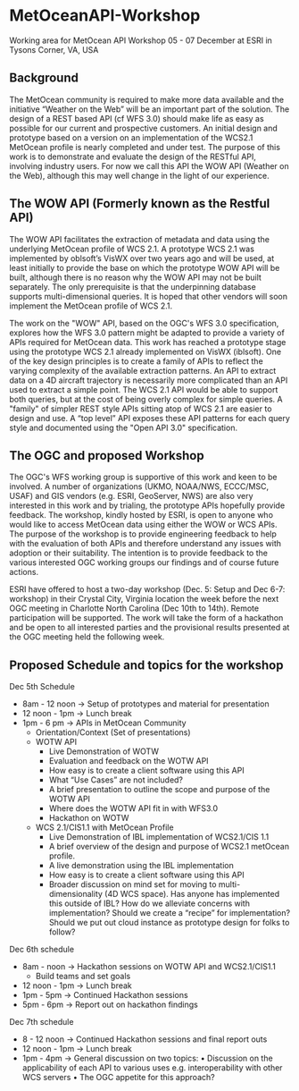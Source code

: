 # MetOceanAPI-Workshop
Working area for MetOcean API Workshop 05 - 07 December at ESRI in Tysons Corner, VA, USA

## Background
The MetOcean community is required to make more data available and the initiative “Weather on the Web” will be an important part of the solution.  The design of a REST based API (cf WFS 3.0) should make life as easy as possible for our current and prospective customers.  An initial design and prototype based on a version on an implementation of the WCS2.1 MetOcean profile is nearly completed and under test.  The purpose of this work is to demonstrate and evaluate the design of the RESTful API, involving industry users.  For now we call this API the WOW API (Weather on the Web), although this may well change in the light of our experience.

## The WOW API (Formerly known as the Restful API)

The WOW API facilitates the extraction of metadata and data using the underlying MetOcean profile of WCS 2.1.  A prototype WCS 2.1 was implemented by oblsoft’s VisWX over two years ago and will be used, at least initially to provide the base on which the prototype WOW API will be built, although there is no reason why the WOW API may not be built separately.  The only prerequisite is that the underpinning database supports multi-dimensional queries.  It is hoped that other vendors will soon implement the MetOcean profile of WCS 2.1.

The work on the "WOW" API, based on the OGC's WFS 3.0 specification, explores how the WFS 3.0 pattern might be adapted to provide a variety of APIs required for MetOcean data.  This work has reached a prototype stage using the prototype WCS 2.1 already implemented on VisWX (iblsoft). One of the key design principles is to create a family of APIs to reflect the varying complexity of the available extraction patterns.  An API to extract data on a 4D aircraft trajectory is necessarily more complicated than an API used to extract a simple point. The WCS 2.1 API would be able to support both queries, but at the cost of being overly complex for simple queries.  A "family" of simpler REST style APIs sitting atop of WCS 2.1 are easier to design and use.  A “top level” API exposes these API patterns for each query style and documented using the "Open API 3.0" specification.

## The OGC and proposed Workshop

The OGC's WFS working group is supportive of this work and keen to be involved. A number of organizations (UKMO, NOAA/NWS, ECCC/MSC, USAF) and GIS vendors (e.g. ESRI, GeoServer, NWS) are also very interested in this work and by trialing, the prototype APIs hopefully provide feedback.  The workshop, kindly hosted by ESRI, is open to anyone who would like to access MetOcean data using either the WOW or WCS APIs. The purpose of the workshop is to provide engineering feedback to help with the evaluation of both APIs and therefore understand any issues with adoption or their suitability.  The intention is to provide feedback to the various interested OGC working groups our findings and of course future actions.

ESRI have offered to host a two-day workshop (Dec. 5: Setup and Dec 6-7: workshop) in their Crystal City, Virginia location the week before the next OGC meeting in Charlotte North Carolina (Dec 10th to 14th).  Remote participation will be supported.  The work will take the form of a hackathon and be open to all interested parties and the provisional results presented at the OGC meeting held the following week. 

## Proposed Schedule and topics for the workshop

Dec 5th Schedule

- 8am - 12 noon → Setup of prototypes and material for presentation
- 12 noon - 1pm → Lunch break
- 1pm - 6 pm → APIs in MetOcean Community
  - Orientation/Context (Set of presentations)
  - WOTW API
    - Live Demonstration of WOTW
    - Evaluation and feedback on the WOTW API
    - How easy is to create a client software using this API
    - What “Use Cases” are not included?
    - A brief presentation to outline the scope and purpose of the WOTW API
    - Where does the WOTW API fit in with WFS3.0
    - Hackathon on WOTW
  - WCS 2.1/CIS1.1 with MetOcean Profile
    - Live Demonstration of IBL implementation of WCS2.1/CIS 1.1
    - A brief overview of the design and purpose of WCS2.1 metOcean profile.
    - A live demonstration using the IBL implementation
    - How easy is to create a client software using this API
    - Broader discussion on mind set for moving to multi-dimensionality (4D WCS space).  Has anyone has implemented this outside of IBL?  How do we alleviate concerns with implementation?  Should we create a “recipe” for implementation?  Should we put out cloud instance as prototype design for folks to follow?

Dec 6th schedule
- 8am - noon → Hackathon sessions on WOTW API and WCS2.1/CIS1.1
  - Build teams and set goals
- 12 noon - 1pm → Lunch break
- 1pm - 5pm → Continued Hackathon sessions
- 5pm - 6pm → Report out on hackathon findings

Dec 7th schedule
- 8 - 12 noon → Continued Hackathon sessions and final report outs
- 12 noon - 1pm → Lunch break
- 1pm - 4pm → General discussion on two topics:
•	Discussion on the applicability of each API to various uses e.g. interoperability with other WCS servers
•	The OGC appetite for this approach?
